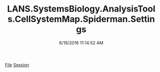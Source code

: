 ﻿---
title: LANS.SystemsBiology.AnalysisTools.CellSystemMap.Spiderman.Settings
date: 6/19/2016 11:14:52 AM
---

[File](T-LANS.SystemsBiology.AnalysisTools.CellSystemMap.Spiderman.Settings.File.html)
[Session](T-LANS.SystemsBiology.AnalysisTools.CellSystemMap.Spiderman.Settings.Session.html)

